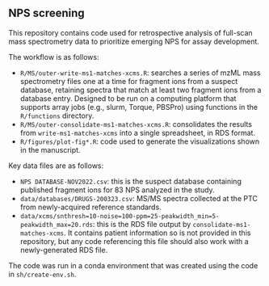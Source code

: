 ## NPS screening

This repository contains code used for retrospective analysis of full-scan mass spectrometry data to prioritize emerging NPS for assay development. 

The workflow is as follows:
- `R/MS/outer-write-ms1-matches-xcms.R`: searches a series of mzML mass spectrometry files one at a time for fragment ions from a suspect database, retaining spectra that match at least two fragment ions from a database entry. Designed to be run on a computing platform that supports array jobs (e.g., slurm, Torque, PBSPro) using functions in the `R/functions` directory.
- `R/MS/outer-consolidate-ms1-matches-xcms.R`: consolidates the results from `write-ms1-matches-xcms` into a single spreadsheet, in RDS format. 
- `R/figures/plot-fig*.R`: code used to generate the visualizations shown in the manuscript. 

Key data files are as follows:

- `NPS DATABASE-NOV2022.csv`: this is the suspect database containing published fragment ions for 83 NPS analyzed in the study.
- `data/databases/DRUGS-200323.csv`: MS/MS spectra collected at the PTC from newly-acquired reference standards. 
- `data/xcms/snthresh=10-noise=100-ppm=25-peakwidth_min=5-peakwidth_max=20.rds`: this is the RDS file output by `consolidate-ms1-matches-xcms`. It contains patient information so is not provided in this repository, but any code referencing this file should also work with a newly-generated RDS file. 

The code was run in a conda environment that was created using the code in `sh/create-env.sh`. 
